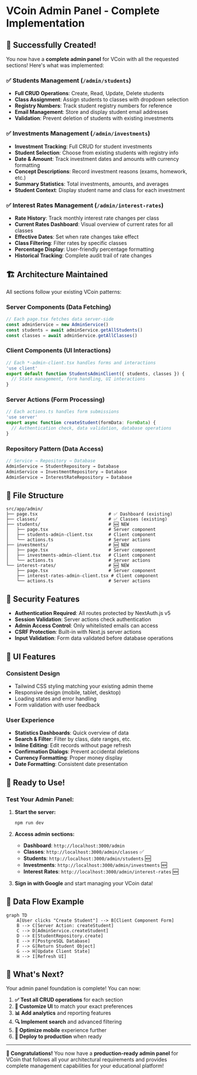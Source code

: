 # VCoin Admin Panel - Complete Implementation

## 🎉 Successfully Created!

You now have a **complete admin panel** for VCoin with all the requested sections! Here's what was implemented:

### ✅ **Students Management** (`/admin/students`)
- **Full CRUD Operations**: Create, Read, Update, Delete students
- **Class Assignment**: Assign students to classes with dropdown selection
- **Registry Numbers**: Track student registry numbers for reference
- **Email Management**: Store and display student email addresses
- **Validation**: Prevent deletion of students with existing investments

### ✅ **Investments Management** (`/admin/investments`)
- **Investment Tracking**: Full CRUD for student investments
- **Student Selection**: Choose from existing students with registry info
- **Date & Amount**: Track investment dates and amounts with currency formatting
- **Concept Descriptions**: Record investment reasons (exams, homework, etc.)
- **Summary Statistics**: Total investments, amounts, and averages
- **Student Context**: Display student name and class for each investment

### ✅ **Interest Rates Management** (`/admin/interest-rates`)
- **Rate History**: Track monthly interest rate changes per class
- **Current Rates Dashboard**: Visual overview of current rates for all classes
- **Effective Dates**: Set when rate changes take effect
- **Class Filtering**: Filter rates by specific classes
- **Percentage Display**: User-friendly percentage formatting
- **Historical Tracking**: Complete audit trail of rate changes

## 🏗️ **Architecture Maintained**

All sections follow your existing VCoin patterns:

### **Server Components** (Data Fetching)
```typescript
// Each page.tsx fetches data server-side
const adminService = new AdminService()
const students = await adminService.getAllStudents()
const classes = await adminService.getAllClasses()
```

### **Client Components** (UI Interactions)
```typescript
// Each *-admin-client.tsx handles forms and interactions
'use client'
export default function StudentsAdminClient({ students, classes }) {
  // State management, form handling, UI interactions
}
```

### **Server Actions** (Form Processing)
```typescript
// Each actions.ts handles form submissions
'use server'
export async function createStudent(formData: FormData) {
  // Authentication check, data validation, database operations
}
```

### **Repository Pattern** (Data Access)
```typescript
// Service → Repository → Database
AdminService → StudentRepository → Database
AdminService → InvestmentRepository → Database
AdminService → InterestRateRepository → Database
```

## 📂 **File Structure**

```
src/app/admin/
├── page.tsx                           # ✅ Dashboard (existing)
├── classes/                           # ✅ Classes (existing)
├── students/                          # 🆕 NEW
│   ├── page.tsx                       # Server component
│   ├── students-admin-client.tsx      # Client component
│   └── actions.ts                     # Server actions
├── investments/                       # 🆕 NEW
│   ├── page.tsx                       # Server component
│   ├── investments-admin-client.tsx   # Client component
│   └── actions.ts                     # Server actions
└── interest-rates/                    # 🆕 NEW
    ├── page.tsx                       # Server component
    ├── interest-rates-admin-client.tsx # Client component
    └── actions.ts                     # Server actions
```

## 🔐 **Security Features**

- **Authentication Required**: All routes protected by NextAuth.js v5
- **Session Validation**: Server actions check authentication
- **Admin Access Control**: Only whitelisted emails can access
- **CSRF Protection**: Built-in with Next.js server actions
- **Input Validation**: Form data validated before database operations

## 🎨 **UI Features**

### **Consistent Design**
- Tailwind CSS styling matching your existing admin theme
- Responsive design (mobile, tablet, desktop)
- Loading states and error handling
- Form validation with user feedback

### **User Experience**
- **Statistics Dashboards**: Quick overview of data
- **Search & Filter**: Filter by class, date ranges, etc.
- **Inline Editing**: Edit records without page refresh
- **Confirmation Dialogs**: Prevent accidental deletions
- **Currency Formatting**: Proper money display
- **Date Formatting**: Consistent date presentation

## 🚀 **Ready to Use!**

### **Test Your Admin Panel:**

1. **Start the server:**
   ```bash
   npm run dev
   ```

2. **Access admin sections:**
   - **Dashboard**: `http://localhost:3000/admin`
   - **Classes**: `http://localhost:3000/admin/classes` ✅
   - **Students**: `http://localhost:3000/admin/students` 🆕
   - **Investments**: `http://localhost:3000/admin/investments` 🆕
   - **Interest Rates**: `http://localhost:3000/admin/interest-rates` 🆕

3. **Sign in with Google** and start managing your VCoin data!

## 🔄 **Data Flow Example**

```mermaid
graph TD
    A[User clicks "Create Student"] --> B[Client Component Form]
    B --> C[Server Action: createStudent]
    C --> D[AdminService.createStudent]
    D --> E[StudentRepository.create]
    E --> F[PostgreSQL Database]
    F --> G[Return Student Object]
    G --> H[Update Client State]
    H --> I[Refresh UI]
```

## 🎯 **What's Next?**

Your admin panel foundation is complete! You can now:

1. **✅ Test all CRUD operations** for each section
2. **🔧 Customize UI** to match your exact preferences
3. **📊 Add analytics** and reporting features
4. **🔍 Implement search** and advanced filtering
5. **📱 Optimize mobile** experience further
6. **🚀 Deploy to production** when ready

---

**🎉 Congratulations!** You now have a **production-ready admin panel** for VCoin that follows all your architectural requirements and provides complete management capabilities for your educational platform!
